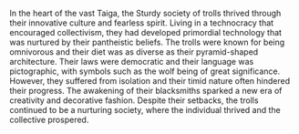 In the heart of the vast Taiga, the Sturdy society of trolls thrived through their innovative culture and fearless spirit. Living in a technocracy that encouraged collectivism, they had developed primordial technology that was nurtured by their pantheistic beliefs. The trolls were known for being omnivorous and their diet was as diverse as their pyramid-shaped architecture. Their laws were democratic and their language was pictographic, with symbols such as the wolf being of great significance. However, they suffered from isolation and their timid nature often hindered their progress. The awakening of their blacksmiths sparked a new era of creativity and decorative fashion. Despite their setbacks, the trolls continued to be a nurturing society, where the individual thrived and the collective prospered.